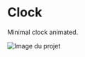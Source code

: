 # Clock
Minimal clock animated.

![Image du projet](https://repository-images.githubusercontent.com/658725037/c5b167e4-c764-4368-8c5f-dedc3120015f)
